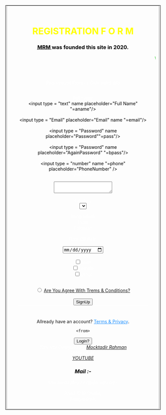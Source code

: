 <!DOCETYPE html>
<html>
<head>
	<head>

<style type="text/css">
	h1{color:yellow;}
	h3{color:Black;}

	label{color:white;}
	p{color:black;}
	
	.x{color:limegreen;}
	div{ border:1px solid black;
	margin: 10px;

	.c{
	border:1px solid white;
	margin: 10px;
	width: 400px;}
	address{color:white};

}
</style>
</head>
 <title> Registration Form </title> <br/>
 <body>
 <div>
 <fieldset>
 <br/> 
 <center>
 <legend><h1>REGISTRATION     F       O       R     M </h1> 
 </legend>
 <h3><abbr title="Mocktadir Rahman Mahin"> MRM </abbr> was founded this site  in 2020.</h3>
 <p class ="x">
 <marquee behavior="scroll" direction="left To right" scrollamount="5">Welcome To Mocktadir Rahman's Sign page</marquee></p> <br/>

 </center>
 <center>
 <form>
 	<div class="c">
 	<br/><label>Registration From or Give valid Info<level/><br/>
 		<br/>

<label> Full name </label><br/>
<input type = "text" name placeholder="Full Name" "=aname"/> <br/>
<label> Email </label><br/>
<input type = "Email" placeholder="Email" name "=email"/> <br/>
<label> Password </label><br/>
<input type = "Password" name placeholder="Password""=pass"/> <br/>
<label> Retype Password </label><br/>
<input type = "Password" name placeholder="AgainPassword" "=bpass"/> <br/>
<label> Phone Number </label><br/>
<input type = "number" name "=phone" placeholder="PhoneNumber"  /> <br/>
<label> Address </label> <br/>
 <textarea name="address"  > </textarea> <br/>
  <label> Country </label><br/>
 <select>

<option> Bangladesh </option>
<option> India </option>
<option> Pakistan </option>
 </select> <br/>
 <label> Date OF Birth <label> <br/>

<input type = "date" name ="DOB"/> <br/>
<label> Gender <label> <br/>
<input type="checkbox" name="Gender"/>Male<br/>
<input type="checkbox" name="Gender"/>Female<br/>
<input type="checkbox" name="Gender"/>Other<br/>
<br/>

<input type="radio" name="checkbox"/>
<a href="Terms.html">Are You Agree With Trems & Conditions? <a><br>


 
 
 <br/>
 <from>
<input type="button" value="SignUp" onclick="window.location.href = '/PHP/htdocs/Login.html'"/>
</div>
<br/>
<p>Allready have an account? <a href="#" style="color:dodgerblue">Terms & Privacy</a>.</p>

    <from>
<input type="button" value="Login?" onclick="window.location.href = '/PHP/htdocs/Login.html'"/>
</from>
	<br>
<address>
	This site Designed By 
	<a href="https://rb.gy/0djkj4">Mocktadir Rahman</a> <br>
Visite us at:
<br>
<a href="https://www.youtube.com/princemahin">YOUTUBE</a> 
 <h3>Mail :- </h3>
 Mocktadir35-2227@diu.edu.bd - <br>
<br>
Road 1210,Dhaka,<br>Bangladesh.
</address>


</center>





<form/>
</fieldset>
 </body>
 </head>
</html>
